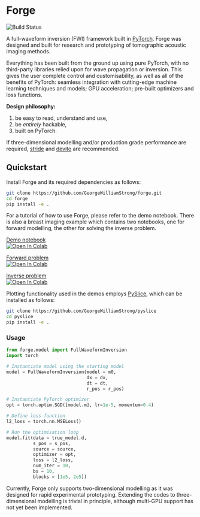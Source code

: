 # Forge

![Build Status](https://github.com/GeorgeWilliamStrong/forge/actions/workflows/tutorials.yml/badge.svg)

A full-waveform inversion (FWI) framework built in [PyTorch](https://pytorch.org/). Forge was designed and built for research and prototyping of tomographic acoustic imaging methods.

Everything has been built from the ground up using pure PyTorch, with no third-party libraries relied upon for wave propagation or inversion. This gives the user complete control and customisability, as well as all of the benefits of PyTorch: seamless integration with cutting-edge machine learning techniques and models; GPU acceleration; pre-built optimizers and loss functions.

**Design philosophy:**
1. be easy to read, understand and use,
2. be *entirely* hackable,
3. built on PyTorch.

If three-dimensional modelling and/or production grade performance are required, [stride](https://www.stride.codes/) and [devito](https://www.devitoproject.org/) are recommended.

## Quickstart

Install Forge and its required dependencies as follows:
```sh
git clone https://github.com/GeorgeWilliamStrong/forge.git
cd forge
pip install -e .
```

For a tutorial of how to use Forge, please refer to the demo notebook. There is also a breast imaging example which contains two notebooks, one for forward modelling, the other for solving the inverse problem.

[Demo notebook](https://github.com/GeorgeWilliamStrong/forge/blob/main/tutorials/forge-demo.ipynb)\
<a target="_blank" href="https://colab.research.google.com/github/GeorgeWilliamStrong/forge/blob/main/tutorials/forge-demo.ipynb">
  <img src="https://colab.research.google.com/assets/colab-badge.svg" alt="Open In Colab"/>
</a>

[Forward problem](https://github.com/GeorgeWilliamStrong/forge/blob/main/examples/breast2D/forward.ipynb)\
<a target="_blank" href="https://colab.research.google.com/github/GeorgeWilliamStrong/forge/blob/main/examples/breast2D/forward.ipynb">
  <img src="https://colab.research.google.com/assets/colab-badge.svg" alt="Open In Colab"/>
</a></a>

[Inverse problem](https://github.com/GeorgeWilliamStrong/forge/blob/main/examples/breast2D/inverse.ipynb)\
<a target="_blank" href="https://colab.research.google.com/github/GeorgeWilliamStrong/forge/blob/main/examples/breast2D/inverse.ipynb">
  <img src="https://colab.research.google.com/assets/colab-badge.svg" alt="Open In Colab"/>
</a></a>

Plotting functionality used in the demos employs [PySlice](https://github.com/GeorgeWilliamStrong/pyslice), which can be installed as follows:

```sh
git clone https://github.com/GeorgeWilliamStrong/pyslice
cd pyslice
pip install -e .
```

### Usage

```python
from forge.model import FullWaveformInversion
import torch

# Instantiate model using the starting model
model = FullWaveformInversion(model = m0,
                              dx = dx,
                              dt = dt,
                              r_pos = r_pos)

# Instantiate PyTorch optimizer
opt = torch.optim.SGD([model.m], lr=1e-5, momentum=0.4)

# Define loss function
l2_loss = torch.nn.MSELoss()

# Run the optimisation loop
model.fit(data = true_model.d,
          s_pos = s_pos,
          source = source,
          optimizer = opt,
          loss = l2_loss,
          num_iter = 10,
          bs = 10,
          blocks = [1e5, 2e5])
```

Currently, Forge only supports two-dimensional modelling as it was designed for rapid experimental prototyping. Extending the codes to three-dimensional modelling is trivial in principle, although multi-GPU support has not yet been implemented.
